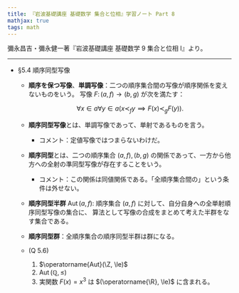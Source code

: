 ```yaml
---
title: 『岩波基礎講座 基礎数学 集合と位相』学習ノート Part 8
mathjax: true
tags: math
---
```


彌永昌吉・彌永健一著『岩波基礎講座 基礎数学 9 集合と位相 I』より。

----

* §5.4 順序同型写像
  * **順序を保つ写像**、**単調写像**：二つの順序集合間の写像が順序関係を変えないものをいう。
    写像 $F\colon (a, f) \longrightarrow (b, g)$ が次を満たす：

    $$
    \forall x \in a \forall y \in a (x \prec_f y \implies F(x) \prec_g F(y)).
    $$

  * **順序同型写像**とは、単調写像であって、単射であるものを言う。
    * コメント：定値写像ではつまらないわけだ。
  * **順序同型**とは、二つの順序集合 $(a, f), (b, g)$ の関係であって、一方から他方への全射の準同型写像が存在することをいう。
    * コメント：この関係は同値関係である。「全順序集合間の」という条件は外せない。
  * **順序同型半群** $\operatorname{Aut}(a, f)$: 順序集合 $(a, f)$ に対して、自分自身への全単射順序同型写像の集合に、
    算法として写像の合成をまとめて考えた半群をなす集合である。
  * **順序同型群**：全順序集合の順序同型半群は群になる。
  * (Q 5.6)
    1. $\operatorname{Aut}(\Z, \le)$
    2. $\operatorname{Aut}(\mathbb{Q}, \le)$
    3. 実関数 $F(x) = x^3$ は $(\operatorname{\R}, \le)$ に含まれる。
